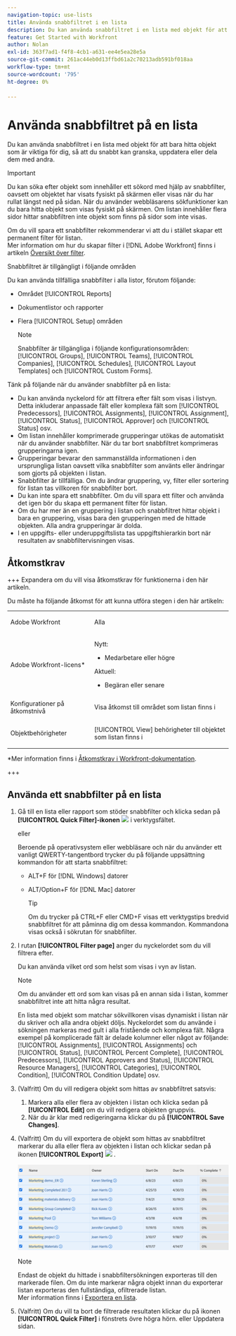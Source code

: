 ```yaml
---
navigation-topic: use-lists
title: Använda snabbfiltret i en lista
description: Du kan använda snabbfiltret i en lista med objekt för att bara hitta objekt som är viktiga för dig, så att du snabbt kan granska, uppdatera eller dela dem med andra.
feature: Get Started with Workfront
author: Nolan
exl-id: 363f7ad1-f4f8-4cb1-a631-ee4e5ea28e5a
source-git-commit: 261ac44eb0d13ffbd61a2c70213adb591bf018aa
workflow-type: tm+mt
source-wordcount: '795'
ht-degree: 0%

---
```


# Använda snabbfiltret på en lista

<!--Audited:11/2024-->

Du kan använda snabbfiltret i en lista med objekt för att bara hitta objekt som är viktiga för dig, så att du snabbt kan granska, uppdatera eller dela dem med andra.

>[!IMPORTANT]
>
>Du kan söka efter objekt som innehåller ett sökord med hjälp av snabbfilter, oavsett om objektet har visats fysiskt på skärmen eller visas när du har rullat längst ned på sidan. När du använder webbläsarens sökfunktioner kan du bara hitta objekt som visas fysiskt på skärmen. Om listan innehåller flera sidor hittar snabbfiltren inte objekt som finns på sidor som inte visas.

Om du vill spara ett snabbfilter rekommenderar vi att du i stället skapar ett permanent filter för listan.\
Mer information om hur du skapar filter i [!DNL Adobe Workfront] finns i artikeln [Översikt över filter](../../../reports-and-dashboards/reports/reporting-elements/filters-overview.md).

Snabbfiltret är tillgängligt i följande områden


Du kan använda tillfälliga snabbfilter i alla listor, förutom följande:

* Området [!UICONTROL Reports]
* Dokumentlistor och rapporter
* Flera [!UICONTROL Setup] områden

  >[!NOTE]
  >
  >Snabbfilter är tillgängliga i följande konfigurationsområden: [!UICONTROL Groups], [!UICONTROL Teams], [!UICONTROL Companies], [!UICONTROL Schedules], [!UICONTROL Layout Templates] och [!UICONTROL Custom Forms].


Tänk på följande när du använder snabbfilter på en lista:

* Du kan använda nyckelord för att filtrera efter fält som visas i listvyn. Detta inkluderar anpassade fält eller komplexa fält som [!UICONTROL Predecessors], [!UICONTROL Assignments], [!UICONTROL Assignment], [!UICONTROL Status], [!UICONTROL Approver] och [!UICONTROL Status] osv.
* Om listan innehåller komprimerade grupperingar utökas de automatiskt när du använder snabbfilter. När du tar bort snabbfiltret komprimeras grupperingarna igen.
* Grupperingar bevarar den sammanställda informationen i den ursprungliga listan oavsett vilka snabbfilter som använts eller ändringar som gjorts på objekten i listan.
* Snabbfilter är tillfälliga. Om du ändrar gruppering, vy, filter eller sortering för listan tas villkoren för snabbfilter bort.
* Du kan inte spara ett snabbfilter. Om du vill spara ett filter och använda det igen bör du skapa ett permanent filter för listan.
* Om du har mer än en gruppering i listan och snabbfiltret hittar objekt i bara en gruppering, visas bara den grupperingen med de hittade objekten. Alla andra grupperingar är dolda.
* I en uppgifts- eller underuppgiftslista tas uppgiftshierarkin bort när resultaten av snabbfiltervisningen visas.

## Åtkomstkrav

+++ Expandera om du vill visa åtkomstkrav för funktionerna i den här artikeln.

Du måste ha följande åtkomst för att kunna utföra stegen i den här artikeln:

<table style="table-layout:auto"> 
 <col> 
 <col> 
 <tbody> 
  <tr> 
   <td role="rowheader">Adobe Workfront</td> 
   <td> <p>Alla</p> </td> 
  </tr> 
  <tr> 
   <td role="rowheader">Adobe Workfront-licens*</td> 
   <td> 
    <p>Nytt:</p>
   <ul><li><p>Medarbetare eller högre </p></li>
   </ul>

<p>Aktuell:</p>
   <ul><li><p>Begäran eller senare</p></li>
    </ul></td> 
  </tr> 
  <tr> 
   <td role="rowheader">Konfigurationer på åtkomstnivå</td> 
   <td> <p>Visa åtkomst till området som listan finns i</p></td> 
  </tr> 
  <tr> 
   <td role="rowheader">Objektbehörigheter</td> 
   <td> <p>[!UICONTROL View] behörigheter till objektet som listan finns i</p>  </td> 
  </tr> 
 </tbody> 
</table>

*Mer information finns i [Åtkomstkrav i Workfront-dokumentation](/help/quicksilver/administration-and-setup/add-users/access-levels-and-object-permissions/access-level-requirements-in-documentation.md).

+++


## Använda ett snabbfilter på en lista

1. Gå till en lista eller rapport som stöder snabbfilter och klicka sedan på **[!UICONTROL Quick Filter]-ikonen** ![](assets/qs-quick-filter-icon.png) i verktygsfältet.

   eller

   Beroende på operativsystem eller webbläsare och när du använder ett vanligt QWERTY-tangentbord trycker du på följande uppsättning kommandon för att starta snabbfiltret:

   * ALT+F för [!DNL Windows] datorer
   * ALT/Option+F för [!DNL Mac] datorer

     >[!TIP]
     >
     >Om du trycker på CTRL+F eller CMD+F visas ett verktygstips bredvid snabbfiltret för att påminna dig om dessa kommandon. Kommandona visas också i sökrutan för snabbfilter.

1. I rutan **[!UICONTROL Filter page]** anger du nyckelordet som du vill filtrera efter.

   Du kan använda vilket ord som helst som visas i vyn av listan.

   >[!NOTE]
   >
   >Om du använder ett ord som kan visas på en annan sida i listan, kommer snabbfiltret inte att hitta några resultat.

   En lista med objekt som matchar sökvillkoren visas dynamiskt i listan när du skriver och alla andra objekt döljs. Nyckelordet som du använde i sökningen markeras med gult i alla fristående och komplexa fält. Några exempel på komplicerade fält är delade kolumner eller något av följande: [!UICONTROL Assignments], [!UICONTROL Assignments] och [!UICONTROL Status], [!UICONTROL Percent Complete], [!UICONTROL Predecessors], [!UICONTROL Approvers and Status], [!UICONTROL Resource Managers], [!UICONTROL Categories], [!UICONTROL Condition], [!UICONTROL Condition Update] osv.

1. (Valfritt) Om du vill redigera objekt som hittas av snabbfiltret satsvis:

   1. Markera alla eller flera av objekten i listan och klicka sedan på **[!UICONTROL Edit]** om du vill redigera objekten gruppvis.
   1. När du är klar med redigeringarna klickar du på **[!UICONTROL Save Changes]**.

1. (Valfritt) Om du vill exportera de objekt som hittas av snabbfiltret markerar du alla eller flera av objekten i listan och klickar sedan på ikonen **[!UICONTROL Export]** ![](assets/export.png) .

   ![select_all_projects_with_highlight_1_.png](assets/select-all-projects-with-highlight--1--350x173.png)

   >[!NOTE]
   >
   >Endast de objekt du hittade i snabbfiltersökningen exporteras till den markerade filen. Om du inte markerar några objekt innan du exporterar listan exporteras den fullständiga, ofiltrerade listan.\
   >Mer information finns i [Exportera en lista](../../../workfront-basics/navigate-workfront/use-lists/export-lists.md).

1. (Valfritt) Om du vill ta bort de filtrerade resultaten klickar du på ikonen **[!UICONTROL Quick Filter]** i fönstrets övre högra hörn.
eller
Uppdatera sidan.
